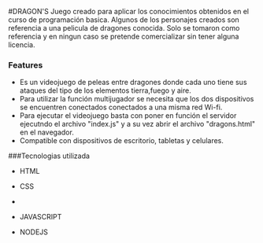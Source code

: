 #DRAGON'S
Juego creado para aplicar los conocimientos obtenidos en el curso de programación basica.
Algunos de los personajes creados son referencia a una pelicula de dragones conocida. Solo se tomaron como referencia y en ningun caso se pretende comercializar sin tener alguna licencia.

### Features

- Es un videojuego de peleas entre dragones donde cada uno tiene sus ataques del tipo de los elementos tierra,fuego y aire.
- Para utilizar la función multijugador se necesita que los dos dispositivos se encuentren conectados conectados a una misma red Wi-fi.
- Para ejecutar el videojuego basta con poner en función el servidor ejecutndo el archivo "index.js" y  a su vez abrir el archivo "dragons.html" en el navegador.  
- Compatible con dispositivos de escritorio, tabletas y celulares.

###Tecnologias utilizada
- HTML

- CSS
- 
- JAVASCRIPT

- NODEJS

